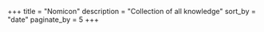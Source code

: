 +++
title = "Nomicon"
description = "Collection of all knowledge"
sort_by = "date"
paginate_by = 5
+++
